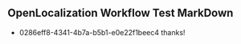 ## OpenLocalization Workflow Test MarkDown
* 0286eff8-4341-4b7a-b5b1-e0e22f1beec4 thanks!

<!--HONumber=Jul16_HO3-->


